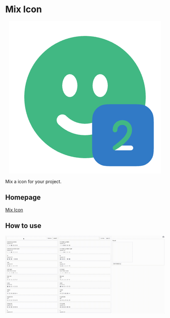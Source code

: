 # Mix Icon

<p align="center">
  <a href="https://raw.githubusercontent.com/micaiguai/mix-icon/refs/heads/main/assets/icon.png">
    <img src="https://raw.githubusercontent.com/micaiguai/mix-icon/refs/heads/main/assets/icon.png">
  </a>
</p>

Mix a icon for your project.

## Homepage
[Mix Icon](https://micaiguai.github.io/mix-icon/)

## How to use
<p align="center">
  <a href="https://raw.githubusercontent.com/micaiguai/mix-icon/refs/heads/main/assets/preview.gif">
    <img src="https://raw.githubusercontent.com/micaiguai/mix-icon/refs/heads/main/assets/preview.gif"/>
  </a>
</p>
